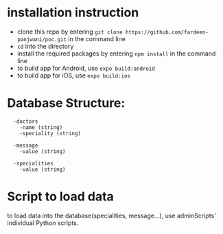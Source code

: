 # installation instruction
- clone this repo by entering `git clone https://github.com/fardeen-panjwani/poc.git` in the command line
- `cd` into the directory
- install the required packages by entering `npm install` in the command line
- to build app for Android, use `expo build:android`
- to build app for iOS, use `expo build:ios`

# Database Structure:
```
  -doctors
    -name (string)
    -speciality (string)
  
  -message
    -value (string)
    
  -specialities
    -value (string)
```

# Script to load data
to load data into the database(specialities, message...), use adminScripts' individual Python scripts.